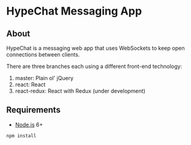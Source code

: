 # HypeChat Messaging App

## About

HypeChat is a messaging web app that uses WebSockets to keep open connections between clients.

There are three branches each using a different front-end technology:
1. master: Plain ol' jQuery
2. react: React
3. react-redux: React with Redux (under development)


## Requirements

- [Node.js](https://nodejs.org/en/) 6+

```shell
npm install
```
